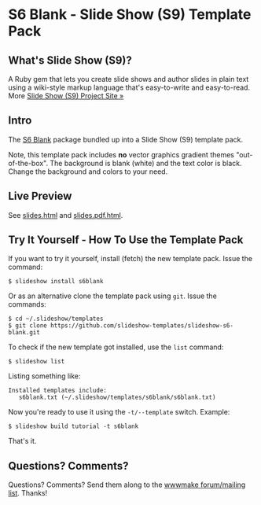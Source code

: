 # S6 Blank - Slide Show (S9) Template Pack

## What's Slide Show (S9)?

A Ruby gem that lets you create slide shows and author slides in plain text
using a wiki-style markup language that's easy-to-write and easy-to-read.
More [Slide Show (S9) Project Site »](http://slideshow-s9.github.io)

## Intro

The [S6 Blank](https://github.com/slidekit/s6) package bundled up into 
a Slide Show (S9) template pack.

Note, this template pack includes **no** vector graphics gradient themes "out-of-the-box".
The background is blank (white) and the text color is black.
Change the background and colors to your need.
 
## Live Preview

See [slides.html](http://slideshow-templates.github.io/slideshow-s6-blank/slides.html) and [slides.pdf.html](http://slideshow-templates.github.io/slideshow-s6-blank/slides.pdf.html).


## Try It Yourself - How To Use the Template Pack

If you want to try it yourself, install (fetch) the new template pack. Issue the command:

    $ slideshow install s6blank

Or as an alternative clone the template pack using `git`. Issue the commands:

    $ cd ~/.slideshow/templates
    $ git clone https://github.com/slideshow-templates/slideshow-s6-blank.git

To check if the new template got installed, use the `list` command:

    $ slideshow list

Listing something like:

    Installed templates include:
       s6blank.txt (~/.slideshow/templates/s6blank/s6blank.txt)

Now you're ready to use it using the `-t/--template` switch. Example:

    $ slideshow build tutorial -t s6blank

That's it. 


## Questions? Comments?

Questions? Comments?
Send them along to the [wwwmake forum/mailing list](http://groups.google.com/group/wwwmake).
Thanks!

